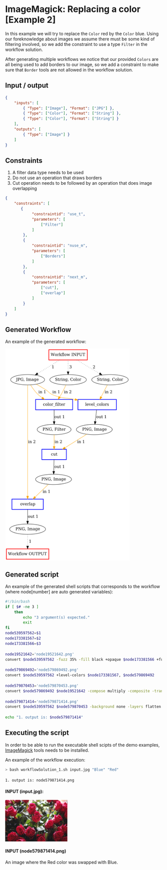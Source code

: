# ImageMagick: Replacing a color [Example 2]

In this example we will try to replace the `Color` red by the `Color` blue. Using our foreknowledge about images we assume there must be some kind of filtering involved, so we add the constraint to use a type `Filter` in the workflow solution.

After generating multiple workflows we notice that our provided `Colors` are all being used to add borders to our image, so we add a constraint to make sure that `Border` tools are not allowed in the workflow solution.

## Input / output

```json
{
	"inputs": [
		{ "Type": ["Image"], "Format": ["JPG"] },
		{ "Type": ["Color"], "Format": ["String"] },
		{ "Type": ["Color"], "Format": ["String"] }
	],
	"outputs": [
		{ "Type": ["Image"] }
	]
}
```

## Constraints

1) A filter data type needs to be used
2) Do not use an operation that draws borders
3) Cut operation needs to be followed by an operation that does image overlapping
```json
{
	"constraints": [
	   {
			"constraintid": "use_t",
			"parameters": [
				["Filter"]
			]
		},
		{
			"constraintid": "nuse_m",
			"parameters": [
				["Borders"]
			]
		},
		{
			"constraintid": "next_m",
			"parameters": [
				["cut"],
				["overlap"]
			]
		}
	]
}
```

## Generated Workflow
An example of the generated workflow:

<img src="Figures/ExampleWorkflow.png" width="400"/>

## Generated script
An example of the generated shell scripts that corresponds to the workflow (where node[number] are auto generated variables):

```bash
#!/bin/bash
if [ $# -ne 3 ]
	then
		echo "3 argument(s) expected."
		exit
fi
node539597562=$1
node173381567=$2
node173381566=$3

node19521642='node19521642.png'
convert $node539597562 -fuzz 35% -fill black +opaque $node173381566 +fuzz -fill white +opaque black $node19521642

node579869492='node579869492.png'
convert $node539597562 +level-colors $node173381567, $node579869492

node579870453='node579870453.png'
convert $node579869492 $node19521642 -compose multiply -composite -transparent black $node579870453

node579871414='node579871414.png'
convert $node539597562 $node579870453 -background none -layers flatten $node579871414

echo "1. output is: $node579871414"
```

## Executing the script

In order to be able to run the executable shell scipts of the demo examples, [ImageMagick](https://imagemagick.org/index.php) tools needs to be installed.

An example of the workflow execution:
```bash
> bash workflowSolution_1.sh input.jpg "Blue" "Red"

1. output is: node579871414.png
```

#### INPUT (input.jpg):
<img src="Implementations/input.jpg" width="200"/>


#### INPUT (node579871414.png)
An image where the Red color was swapped with Blue.
<!---
#### `color_filter` (node19521642.png)
[//]: <><img src="Implementations/node19521642.png" width="200"/>

#### `level_colors` (node579869492.png)
<img src="Implementations/node579869492.png" width="200"/>

#### `cut` (node579870453.png)
<img src="Implementations/node579870453.png" width="200"/>

#### `overlap` (node579871414.png):
<img src="Implementations/node579871414.png" width="200"/>
--->
